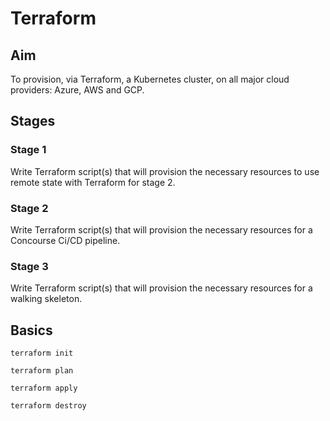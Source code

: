 # Terraform

## Aim

To provision, via Terraform, a Kubernetes cluster, on all major cloud providers: Azure, AWS and GCP.

## Stages

### Stage 1

Write Terraform script(s) that will provision the necessary resources to use remote state with Terraform for stage 2.

### Stage 2

Write Terraform script(s) that will provision the necessary resources for a Concourse Ci/CD pipeline.

### Stage 3

Write Terraform script(s) that will provision the necessary resources for a walking skeleton.

## Basics

```
terraform init
```

```
terraform plan
```

```
terraform apply
```

```
terraform destroy
```